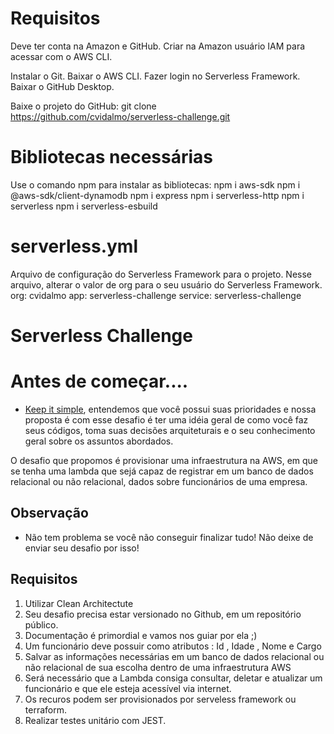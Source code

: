 
# Requisitos
Deve ter conta na Amazon e GitHub.
Criar na Amazon usuário IAM para acessar com o AWS CLI. 

Instalar o Git.
Baixar o AWS CLI.
Fazer login no Serverless Framework.
Baixar o GitHub Desktop.

Baixe o projeto do GitHub:
git clone https://github.com/cvidalmo/serverless-challenge.git

# Bibliotecas necessárias
Use o comando npm para instalar as bibliotecas:
npm i aws-sdk
npm i @aws-sdk/client-dynamodb
npm i express 
npm i serverless-http 
npm i serverless 
npm i serverless-esbuild

# serverless.yml
Arquivo de configuração do Serverless Framework para o projeto.
Nesse arquivo, alterar o valor de org para o seu usuário do Serverless Framework.
org: cvidalmo
app: serverless-challenge
service: serverless-challenge

#

# Serverless Challenge

# Antes de começar....

- [Keep it simple](https://pt.wikipedia.org/wiki/Princ%C3%ADpio_KISS), entendemos que você possui suas prioridades e nossa proposta é com esse desafio é ter uma idéia geral de como você faz seus códigos, toma suas decisões arquiteturais e o seu conhecimento geral sobre os assuntos abordados.

O desafio que propomos é provisionar uma infraestrutura na AWS, em que se tenha uma lambda que sejá capaz de registrar em um banco de dados relacional ou não relacional, dados sobre funcionários de uma empresa.

## Observação
- Não tem problema se você não conseguir finalizar tudo! Não deixe de enviar seu desafio por isso!

## Requisitos
 1. Utilizar Clean Architectute
 2. Seu desafio precisa estar versionado no Github, em um repositório público.
 3. Documentação é primordial e vamos nos guiar por ela ;)
 4. Um funcionário deve possuir como atributos : Id , Idade , Nome e Cargo<br/>
 5. Salvar as informações necessárias em um banco de dados relacional ou não relacional de sua escolha dentro de uma infraestrutura AWS<br/>
 6. Será necessário que a Lambda consiga consultar, deletar e atualizar um funcionário e que ele esteja acessível via internet.<br/>
 7. Os recuros podem ser provisionados por serveless framework ou terraform.
 8. Realizar testes unitário com JEST.

